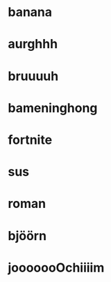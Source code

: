 # banana

# aurghhh

# bruuuuh

# bameninghong

# fortnite

# sus

# roman

# bjöörn 

# jooooooOchiiiim
